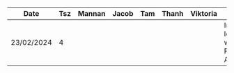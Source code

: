 | Date | Tsz | Mannan | Jacob | Tam | Thanh | Viktoria | Task |
|------|------|-------|-------|-----|-------|----------|------|
|23/02/2024|4|  |  |  |  |  | Implemented login feature with Firebase Auth|
